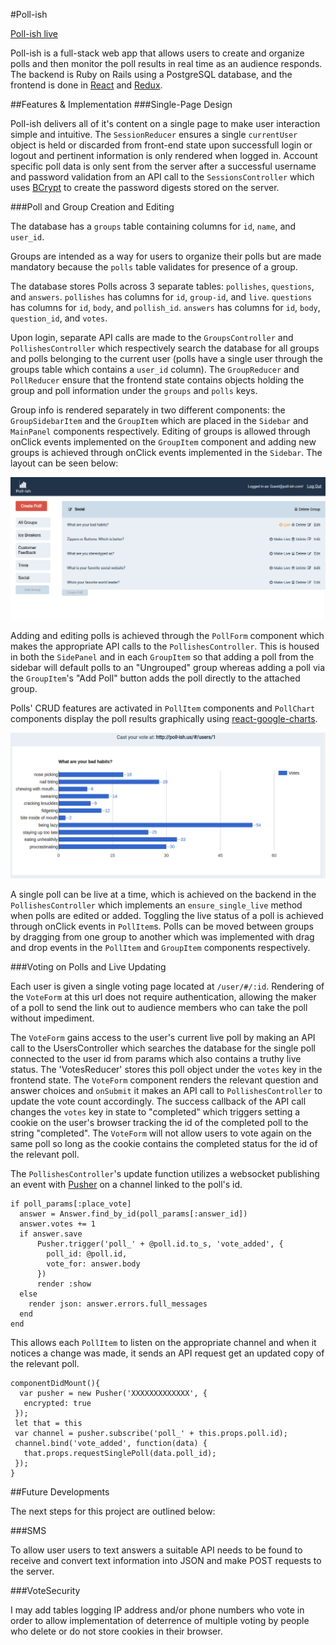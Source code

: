 #Poll-ish

[Poll-ish live](http://www.poll-ish.us)

Poll-ish is a full-stack web app that allows users to create and organize polls and then monitor the poll results in real time as an audience responds. The backend is Ruby on Rails using a PostgreSQL database, and the frontend is done in [React](https://facebook.github.io/react/) and [Redux](https://github.com/reactjs/redux).

##Features & Implementation
###Single-Page Design

Poll-ish delivers all of it's content on a single page to make user interaction simple and intuitive. The `SessionReducer` ensures a single `currentUser` object is held or discarded from front-end state upon successfull login or logout and pertinent information is only rendered when logged in. Account specific poll data is only sent from the server after a successful username and password validation from an API call to the `SessionsController` which uses [BCrypt](https://www.npmjs.com/package/bcrypt) to create the  password digests stored on the server.

###Poll and Group Creation and Editing

The database has a `groups` table containing columns for `id`, `name`, and `user_id`.

Groups are intended as a way for users to organize their polls but are made mandatory because the `polls` table validates for presence of a group.

The database stores Polls across 3 separate tables: `pollishes`, `questions`, and `answers`. `pollishes` has columns for `id`, `group-id`, and `live`. `questions` has columns for `id`, `body`, and `pollish_id`. `answers` has columns for `id`, `body`, `question_id`, and `votes`.

Upon login, separate API calls are made to the `GroupsController` and `PollishesController` which respectively search the database for all groups and polls belonging to the current user (polls have a single user through the groups table which contains a `user_id` column). The `GroupReducer` and `PollReducer` ensure that the frontend state contains objects holding the group and poll information under the `groups` and `polls` keys.

Group info is rendered separately in two different components: the `GroupSidebarItem` and the `GroupItem` which are placed in the `Sidebar` and `MainPanel` components respectively. Editing of groups is allowed through onClick events implemented on the `GroupItem` component and adding new groups is achieved through onClick events implemented in the `Sidebar`. The layout can be seen below:

![Image of Sidebar and Main Panel showing single group](app/assets/images/GroupsAndPolls.png)

Adding and editing polls is achieved through the `PollForm` component which makes the appropriate API calls to the `PollishesController`. This is housed in both the `SidePanel` and in each `GroupItem` so that adding a poll from the sidebar will default polls to an "Ungrouped" group whereas adding a poll via the `GroupItem`'s "Add Poll" button adds the poll directly to the attached group.


Polls' CRUD features are activated in `PollItem` components and `PollChart` components display the poll results graphically using [react-google-charts](https://github.com/RakanNimer/react-google-charts).

![Image of Poll and Graph](app/assets/images/PollChart.png)

A single poll can be live at a time, which is achieved on the backend in the `PollishesController` which implements an `ensure_single_live` method when polls are edited or added. Toggling the live status of a poll is achieved through onClick events in `PollItem`s. Polls can be moved between groups by dragging from one group to another which was implemented with drag and drop events in the `PollItem` and `GroupItem` components respectively.

###Voting on Polls and Live Updating

Each user is given a single voting page located at `/user/#/:id`. Rendering of the `VoteForm` at this url does not require authentication, allowing the maker of a poll to send the link out to audience members who can take the poll without impediment.

The `VoteForm` gains access to the user's current live poll by making an API call to the UsersController which searches the database for the single poll connected to the user id from params which also contains a truthy live status. The 'VotesReducer' stores this poll object under the `votes` key in the frontend state. The `VoteForm` component renders the relevant question and answer choices and `onSubmit` it makes an API call to `PollishesController` to update the vote count accordingly. The success callback of the API call changes the `votes` key in state to "completed" which triggers setting a cookie on the user's browser tracking the id of the completed poll to the string "completed". The `VoteForm` will not allow users to vote again on the same poll so long as the cookie contains the completed status for the id of the relevant poll.

The `PollishesController`'s update function utilizes a websocket publishing an event with [Pusher](https://github.com/pusher) on a channel linked to the poll's id.

```
if poll_params[:place_vote]
  answer = Answer.find_by_id(poll_params[:answer_id])
  answer.votes += 1
  if answer.save
      Pusher.trigger('poll_' + @poll.id.to_s, 'vote_added', {
        poll_id: @poll.id,
        vote_for: answer.body
      })
      render :show
  else
    render json: answer.errors.full_messages
  end
end
```

This allows each `PollItem` to listen on the appropriate channel and when it notices a change was made, it sends an API request get an updated copy of the relevant poll.

```
componentDidMount(){
  var pusher = new Pusher('XXXXXXXXXXXXX', {
   encrypted: true
 });
 let that = this
 var channel = pusher.subscribe('poll_' + this.props.poll.id);
 channel.bind('vote_added', function(data) {
   that.props.requestSinglePoll(data.poll_id);
 });
}
```

##Future Developments

The next steps for this project are outlined below:

###SMS

To allow user users to text answers a suitable API needs to be found to receive and convert text information into JSON and make POST requests to the server.

###VoteSecurity

I may add tables logging IP address and/or phone numbers who vote in order to allow implementation of deterrence of multiple voting by people who delete or do not store cookies in their browser.
